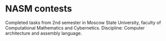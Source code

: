 # NASM contests
Completed tasks from 2nd semester in Moscow State University, faculty of Computational Mathematics and Cybernetics. Discipline: Computer architecture and assembly language.
